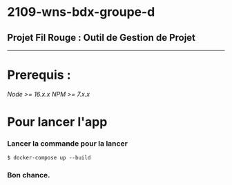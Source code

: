 # 2109-wns-bdx-groupe-d

## Projet Fil Rouge : Outil de Gestion de Projet

----------------------------

# Prerequis :
 *Node >= 16.x.x*
 *NPM >= 7.x.x*
 
# Pour lancer l'app

### Lancer la commande pour la lancer

`` $ docker-compose up --build ``

### Bon chance.
